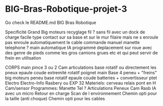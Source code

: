# BIG-Bras-Robotique-projet-3
Go check le README.md
BIG Bras Robotique

Specificité
	Grand
	Big moteurs
	recyglage
	fil ?
		sans fil avec un dock de charge facile type contact sur sa base et sur le mur
		filaire mais ne s enroule pas	 enroule automatiquement le cable 
	commande
		manuel 
			manette
			telephone ?
			main
		automatique
			IA
			programmé
	deplacement
		sur roue 
		avec des genre de pieds comme les gros camions grues etc et qui peut servir de frein en utilisation
	
CORPS
	main
		pince 3 ou 2
		Cam
	articulations
		base rotatif ou directement les pneux
		epaule
		coude
		extremité rotatif
		poignet
		main
	Base
		4 peneu + "freins"
		big moteurs
			peneu
			base rotatif
			epaule
			coude
		batteries + convertisseur ptet
		Electro
	Electro-Info
		Rasbery ou EXP 32
			Materiels:
				cerveau
				relais
				pont en H
				Cam/sensor
			Programmes:
				Manette
				Tel ?
				Articulations
				Peneux
				Cam
				Rasb
					IA
					avec un micro
				Retour en charge
				Scan de l environnement
					Chemin opti pour la taille (anti choque)
					Chemin opti pour les cables
		
		
